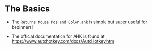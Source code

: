 # The Basics #

- The `Returns Mouse Pos and Color.ahk` is simple but super useful for beginners!

- The official documentation for AHK is found at https://www.autohotkey.com/docs/AutoHotkey.htm
